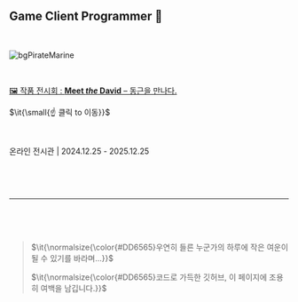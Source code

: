 ## Game Client Programmer 👋

&nbsp;

![bgPirateMarine](https://github.com/user-attachments/assets/ab277970-872a-4d92-a937-bee8c6a67cd4)

&nbsp;

[🖼️ 작품 전시회 : **Meet *the* David** – 동근을 만나다.](https://bulletprooves.github.io/myMiniHomeP/html/myPortfolio.html)

$\it{\small{☝ 클릭 to 이동}}$

&nbsp;

온라인 전시관 | 2024.12.25 - 2025.12.25

&nbsp;

&nbsp;

---

&nbsp;

&nbsp;

>
> $\it{\normalsize{\color{#DD6565}우연히 들른 누군가의 하루에 작은 여운이 될 수 있기를 바라며...}}$
> 
> $\it{\normalsize{\color{#DD6565}코드로 가득한 깃허브, 이 페이지에 조용히 여백을 남깁니다.}}$
>

&nbsp;

&nbsp;

&nbsp;

&nbsp;

&nbsp;

&nbsp;

&nbsp;

&nbsp;

&nbsp;

&nbsp;

&nbsp;

&nbsp;

&nbsp;

&nbsp;

&nbsp;

&nbsp;

<!--
**bulletprooves/bulletprooves** is a ✨ _special_ ✨ repository because its `README.md` (this file) appears on your GitHub profile.

Here are some ideas to get you started:

- 🔭 I’m currently working on ...
- 🌱 I’m currently learning ...
- 👯 I’m looking to collaborate on ...
- 🤔 I’m looking for help with ...
- 💬 Ask me about ...
- 📫 How to reach me: ...
- 😄 Pronouns: ...
- ⚡ Fun fact: ...
-->
